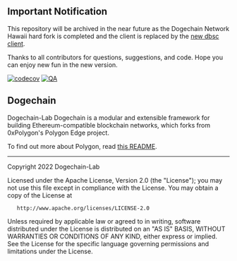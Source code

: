 ## Important Notification

This repository will be archived in the near future as the Dogechain Network Hawaii hard fork is completed and the client is replaced by the [new dbsc client](https://github.com/dogechain-lab/dbsc).

Thanks to all contributors for questions, suggestions, and code. Hope you can enjoy new fun in the new version.

[![codecov](https://codecov.io/gh/dogechain-lab/dogechain/branch/dev/graph/badge.svg?token=EKFM6S9478)](https://codecov.io/gh/dogechain-lab/dogechain)
[![QA](https://github.com/dogechain-lab/dogechain/actions/workflows/actions.yml/badge.svg)](https://github.com/dogechain-lab/dogechain/actions/workflows/actions.yml)

## Dogechain

Dogechain-Lab Dogechain is a modular and extensible framework for building Ethereum-compatible blockchain networks, which forks from 0xPolygon's Polygon Edge project.

To find out more about Polygon, read [this README](./README-PolygonEdge.md).

---

Copyright 2022 Dogechain-Lab

Licensed under the Apache License, Version 2.0 (the "License");
you may not use this file except in compliance with the License.
You may obtain a copy of the License at

       http://www.apache.org/licenses/LICENSE-2.0

Unless required by applicable law or agreed to in writing, software
distributed under the License is distributed on an "AS IS" BASIS,
WITHOUT WARRANTIES OR CONDITIONS OF ANY KIND, either express or implied.
See the License for the specific language governing permissions and
limitations under the License.

